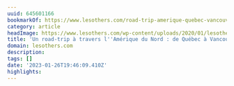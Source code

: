 ```yaml
---
uuid: 645601166
bookmarkOf: https://www.lesothers.com/road-trip-amerique-quebec-vancouver
category: article
headImage: https://www.lesothers.com/wp-content/uploads/2020/01/lesothers_aventure_road_trip_amerique_nord_aurelien_buttin_42.jpg
title: 'Un road-trip à travers l''Amérique du Nord : de Québec à Vancouver'
domain: lesothers.com
description: 
tags: []
date: '2023-01-26T19:46:09.410Z'
highlights: 
---
```




